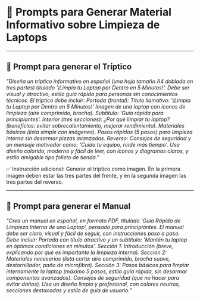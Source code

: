 
# 🧾 Prompts para Generar Material Informativo sobre Limpieza de Laptops

---

## 📌 Prompt para generar el Tríptico

*"Diseña un tríptico informativo en español (una hoja tamaño A4 doblada en tres partes) titulado '¡Limpia tu Laptop por Dentro en 5 Minutos!'. Debe ser visual y atractivo, estilo guía rápida para personas sin conocimientos técnicos. El tríptico debe incluir: Portada (frontal): Título llamativo: '¡Limpia tu Laptop por Dentro en 5 Minutos!' Imagen de una laptop con íconos de limpieza (aire comprimido, brocha). Subtítulo: 'Guía rápida para principiantes'. Interior (tres secciones): ¿Por qué limpiar tu laptop? (beneficios: evitar sobrecalentamiento, mejorar rendimiento). Materiales básicos (lista simple con imágenes). Pasos rápidos (5 pasos) para limpieza interna sin desarmar piezas avanzadas. Reverso: Consejos de seguridad y un mensaje motivador como: 'Cuida tu equipo, rinde más tiempo'. Usa diseño colorido, moderno y fácil de leer, con íconos y diagramas claros, y estilo amigable tipo folleto de tienda."*

✅ Instrucción adicional: Generar el tríptico como imagen. En la primera imagen deben estar las tres partes del frente, y en la segunda imagen las tres partes del reverso.

---

## 📌 Prompt para generar el Manual

*"Crea un manual en español, en formato PDF, titulado 'Guía Rápida de Limpieza Interna de una Laptop', pensado para principiantes. El manual debe ser claro, visual y fácil de seguir, con instrucciones paso a paso. Debe incluir: Portada con título atractivo y un subtítulo: 'Mantén tu laptop en óptimas condiciones en minutos'. Sección 1: Introducción (breve, explicando por qué es importante la limpieza interna). Sección 2: Materiales necesarios (lista corta: aire comprimido, brocha suave, destornillador, paño de microfibra). Sección 3: Pasos básicos para limpiar internamente la laptop (máximo 5 pasos, estilo guía rápida, sin desarmar componentes avanzados). Consejos de seguridad (qué no hacer para evitar daños). Usa un diseño limpio y profesional, con colores neutros, secciones destacadas y estilo de guía de usuario."*
